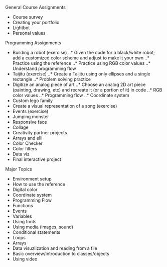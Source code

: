 General Course Assignments
* Course survey
* Creating your portfolio
* Lightbot
* Personal values

Programming Assignments
* Building a robot (exercise)
..* Given the code for a black/white robot; add a customized color scheme and adjust to make it your own
..* Practice using the reference
..* Practice using RGB color values
..* Understand programming flow
* Taijitu (exercise)
..* Create a Taijitu using only ellipses and a single rectangle
..* Problem solving practice
* Digitize an analog piece of art
..* Choose an analog 2D art piece (painting, drawing, etc) and recreate it (or a portion of it) in code
..* RGB color values
..* Programming flow
..* Coordinate system
* Custom lego family
* Create a visual representation of a song (exercise)
* Events (exercise)
* Jumping monster
* Responsive face
* Collage
* Creativity partner projects
* Arrays and elli
* Color Checker
* Color filters
* Data viz
* Final interactive project

Major Topics
* Environment setup
* How to use the reference
* Digital color
* Coordinate system
* Programming Flow
* Functions
* Events
* Variables
* Using fonts
* Using media (images, sound)
* Conditional statements
* Loops
* Arrays
* Data visuzlization and reading from a file
* Basic overview/introduction to classes/objects
* Using video
